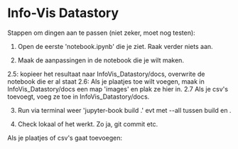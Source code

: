 # Info-Vis Datastory

Stappen om dingen aan te passen (niet zeker, moet nog testen):

1. Open de eerste 'notebook.ipynb' die je ziet. Raak verder niets aan.

2. Maak de aanpassingen in de notebook die je wilt maken.

2.5: kopieer het resultaat naar InfoVis_Datastory/docs, overwrite de notebook die er al staat
2.6: Als je plaatjes toe wilt voegen, maak in InfoVis_Datastory/docs een map 'images' en plak ze hier in.
2.7 Als je csv's toevoegt, voeg ze toe in InfoVis_Datastory/docs.

3. Run via terminal weer 'jupyter-book build .' evt met --all tussen build en .

4. Check lokaal of het werkt. Zo ja, git commit etc.


Als je plaatjes of csv's gaat toevoegen:
